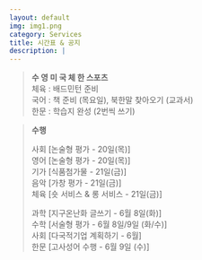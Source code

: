 ```yaml
---
layout: default
img: img1.png
category: Services
title: 시간표 & 공지
description: |
---
```

  > **수 영 미 국 체 한 스포츠**      
  > 체육 : 배드민턴 준비           
  > 국어 : 책 준비 (목요일), 북한말 찾아오기 (교과서)     
  > 한문 : 학습지 완성 (2번씩 쓰기)     
      
  > **수행**        
  >     
  > 사회 [논술형 평가 - 20일(목)]      
  > 영어 [논술형 평가 - 20일(목)]      
  > 기가 [식품첨가물 - 21일(금)]     
  > 음악 [가창 평가 - 21일(금)]     
  > 체육 [숏 서비스 & 롱 서비스 - 21일(금)]      
  >     
  > 과학 [지구온난화 글쓰기 - 6월 8일(화)]      
  > 수학 [서술형 평가 - 6월 8일/9일 (화/수)]      
  > 사회 [다국적기업 계획하기 - 6월]       
  > 한문 [고사성어 수행 - 6월 9일 (수)]     
